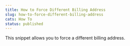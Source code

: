 ```yaml
---
title: How to Force Different Billing Address
slug: how-to-force-different-billing-address
cats: How To
status: published
---
```



  <p>
    This snippet allows you to force a different billing address.
    <script src="https://gist.github.com/clifgriffin/32349f2b2c3c4fce2fc63ddc77682b34.js" type="text/javascript"></script>
  </p>
